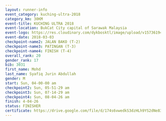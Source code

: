 ```yaml
--- 
layout: runner-info 
event_category: kuching-ultra-2018 
category_km: 30KM 
event-title: KUCHING ULTRA 2018 
event-location: BukCat City capital of Sarawak Malaysia 
event-logo: https://res.cloudinary.com/dykbosktl/image/upload/v1573619473/Logo/kuching-ultra-2018-logo_tlpvm5.png 
event-date: 2018-03-03 
checkpoint-name2: JALAN BAKO (T-2) 
checkpoint-name3: PATINGAN (T-3) 
checkpoint-name4: FINISH (T-4) 
overall_rank: 20
gender_rank: 17
bib: 3031
first_name: Mohd
last_name: Syafiq Jurin Abdullah
gender: M
start: Sun, 04-00-00 am
checkpoint2: Sun, 05-51-29 am
checkpoint3: Sun, 07-14-29 am
checkpoint4: Sun, 08-04-26 am
finish: 4-04-26
status: FINISHER
certificate: https://drive.google.com/file/d/174s6vwedkS3dzHLh9YS2dNe83AdFRPl3/view?usp=sharing","CERTIFICATE")
--- 
```

